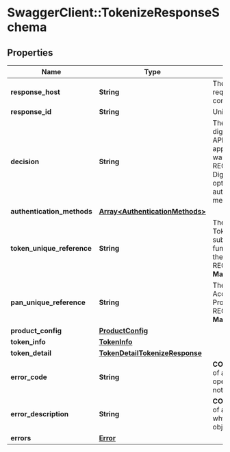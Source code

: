 # SwaggerClient::TokenizeResponseSchema

## Properties
Name | Type | Description | Notes
------------ | ------------- | ------------- | -------------
**response_host** | **String** | The MasterCard host that originated the request. Future calls in the same conversation may be routed to this host.   | [optional] 
**response_id** | **String** | Unique identifier for the response.  | [optional] 
**decision** | **String** | The tokenization decision for this digitization request. Must be either APPROVED (Digitization request was approved), DECLINED (Digitization request was declined) OR REQUIRE_ADDITIONAL_AUTHENTICATION Digitization request was approved but optionally requires additional authentication. One or more Authentication methods may be provided).  | [optional] 
**authentication_methods** | [**Array&lt;AuthenticationMethods&gt;**](AuthenticationMethods.md) |  | [optional] 
**token_unique_reference** | **String** | The unique reference allocated to the new Token. Serves as a unique identifier for all subsequent queries or management functions relating to this Token. Provided if the decision was APPROVED or REQUIRE_ADDITIONAL_AUTHENTICATION.    __Max Length:64__  | [optional] 
**pan_unique_reference** | **String** | The unique reference allocated to the Account Primary Account Number. Provided if the decision was APPROVED or REQUIRE_ADDITIONAL_AUTHENTICATION.  __Max Length:64__  | [optional] 
**product_config** | [**ProductConfig**](ProductConfig.md) |  | [optional] 
**token_info** | [**TokenInfo**](TokenInfo.md) |  | [optional] 
**token_detail** | [**TokenDetailTokenizeResponse**](TokenDetailTokenizeResponse.md) |  | [optional] 
**error_code** | **String** | __CONDITIONAL__&lt;br&gt; Returned in the event of and error and contains the reason the operation failed. Only use if errors object is not present.&lt;br&gt; __Max Length: 32__  | [optional] 
**error_description** | **String** | __CONDITIONAL__&lt;br&gt; Returned in the event of and error and contains a description of why the operation failed. Only use if errors object is not present.&lt;br&gt; __Max Length: 32__    | [optional] 
**errors** | [**Error**](Error.md) |  | [optional] 


